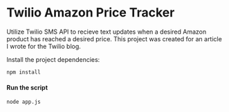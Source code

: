 Twilio Amazon Price Tracker
==============

Utilize Twilio SMS API to recieve text updates when a desired Amazon product has reached a desired price.
This project was created for an article I wrote for the Twilio blog.

Install the project dependencies: 
```
npm install
```

#### Run the script
```
node app.js
```
